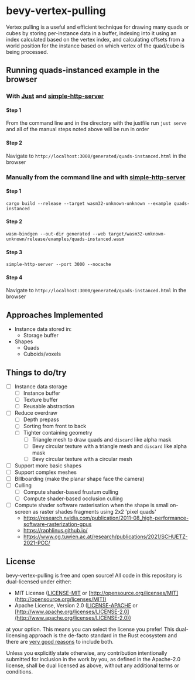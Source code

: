# bevy-vertex-pulling

Vertex pulling is a useful and efficient technique for drawing many quads or cubes by storing per-instance data in a buffer, indexing into it using an index calculated based on the vertex index, and calculating offsets from a world position for the instance based on which vertex of the quad/cube is being processed.

## Running quads-instanced example in the browser

### With [Just](https://crates.io/crates/just) and [simple-http-server](https://crates.io/crates/simple-http-server)
#### Step 1
From the command line and in the directory with the justfile run `just serve` and all of the manual steps noted above will be run in order
#### Step 2
Navigate to `http://localhost:3000/generated/quads-instanced.html` in the browser

### Manually from the command line and with [simple-http-server](https://crates.io/crates/simple-http-server)

#### Step 1
`cargo build --release --target wasm32-unknown-unknown --example quads-instanced`
#### Step 2
`wasm-bindgen --out-dir generated --web target/wasm32-unknown-unknown/release/examples/quads-instanced.wasm`
#### Step 3
`simple-http-server --port 3000 --nocache`
#### Step 4
Navigate to `http://localhost:3000/generated/quads-instanced.html` in the browser




## Approaches Implemented

- Instance data stored in:
  - Storage buffer
- Shapes
  - Quads
  - Cuboids/voxels

## Things to do/try

- [ ] Instance data storage
  - [ ] Instance buffer
  - [ ] Texture buffer
  - [ ] Reusable abstraction
- [ ] Reduce overdraw
  - [ ] Depth prepass
  - [ ] Sorting from front to back
  - [ ] Tighter containing geometry
    - [ ] Triangle mesh to draw quads and `discard` like alpha mask
    - [ ] Bevy circular texture with a triangle mesh and `discard` like alpha mask
    - [ ] Bevy circular texture with a circular mesh
- [ ] Support more basic shapes
- [ ] Support complex meshes
- [ ] Billboarding (make the planar shape face the camera)
- [ ] Culling
  - [ ] Compute shader-based frustum culling
  - [ ] Compute shader-based occlusion culling
- [ ] Compute shader software rasterisation when the shape is small on-screen as raster shades fragments using 2x2 'pixel quads'
  - https://research.nvidia.com/publication/2011-08_high-performance-software-rasterization-gpus
  - https://raphlinus.github.io/
  - https://www.cg.tuwien.ac.at/research/publications/2021/SCHUETZ-2021-PCC/

## License

bevy-vertex-pulling is free and open source! All code in this repository is dual-licensed under either:

* MIT License ([LICENSE-MIT](docs/LICENSE-MIT) or [http://opensource.org/licenses/MIT](http://opensource.org/licenses/MIT))
* Apache License, Version 2.0 ([LICENSE-APACHE](docs/LICENSE-APACHE) or [http://www.apache.org/licenses/LICENSE-2.0](http://www.apache.org/licenses/LICENSE-2.0))

at your option. This means you can select the license you prefer! This dual-licensing approach is the de-facto standard in the Rust ecosystem and there are [very good reasons](https://github.com/bevyengine/bevy/issues/2373) to include both.

Unless you explicitly state otherwise, any contribution intentionally submitted for inclusion in the work by you, as defined in the Apache-2.0 license, shall be dual licensed as above, without any additional terms or conditions.
